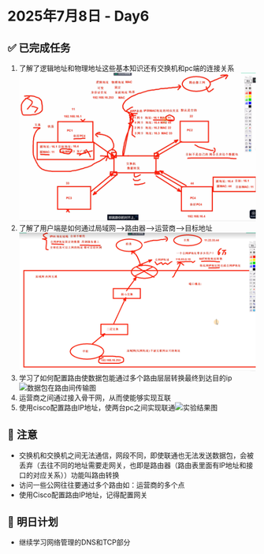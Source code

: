 # 2025年7月8日 - Day6 
## ✅ 已完成任务
1. 了解了逻辑地址和物理地址这些基本知识还有交换机和pc端的连接关系![交换机和PC端连接图](https://github.com/YJUNO6/cloud-devops-learning/blob/main/0_%E6%88%90%E9%95%BF%E6%97%A5%E8%AE%B0/20250706_Day6/screenshot/%E5%B1%8F%E5%B9%95%E6%88%AA%E5%9B%BE%202025-07-08%20143236.png)
2. 了解了用户端是如何通过局域网-->路由器-->运营商-->目标地址![用户到公网的路径图](https://github.com/YJUNO6/cloud-devops-learning/blob/main/0_%E6%88%90%E9%95%BF%E6%97%A5%E8%AE%B0/20250706_Day6/screenshot/%E5%B1%8F%E5%B9%95%E6%88%AA%E5%9B%BE%202025-07-08%20153446.png)
3. 学习了如何配置路由使数据包能通过多个路由层层转换最终到达目的ip![数据包在路由间传输图](https://github.com/YJUNO6/cloud-devops-learning/blob/main/0_%E6%88%90%E9%95%BF%E6%97%A5%E8%AE%B0/20250706_Day6/screenshot/%E5%B1%8F%E5%B9%95%E6%88%AA%E5%9B%BE%202025-07-08%210829.png)
4. 运营商之间通过接入骨干网，从而使能够实现互联
5. 使用cisco配置路由IP地址，使两台pc之间实现联通![实验结果图](https://github.com/YJUNO6/cloud-devops-learning/blob/main/0_%E6%88%90%E9%95%BF%E6%97%A5%E8%AE%B0/20250706_Day6/screenshot/%E5%B1%8F%E5%B9%95%E6%88%AA%E5%9B%BE%202025-07-09%111513.png)

## 🐞 注意
* 交换机和交换机之间无法通信，网段不同，即使联通也无法发送数据包，会被丢弃（去往不同的地址需要走网关，也即是路由器（路由表里面有IP地址和接口的对应关系））功能叫路由转换
*  访问一些公网往往要通过多个路由如：运营商的多个点
*  使用Cisco配置路由IP地址，记得配置网关

## 📌 明日计划
* 继续学习网络管理的DNS和TCP部分
